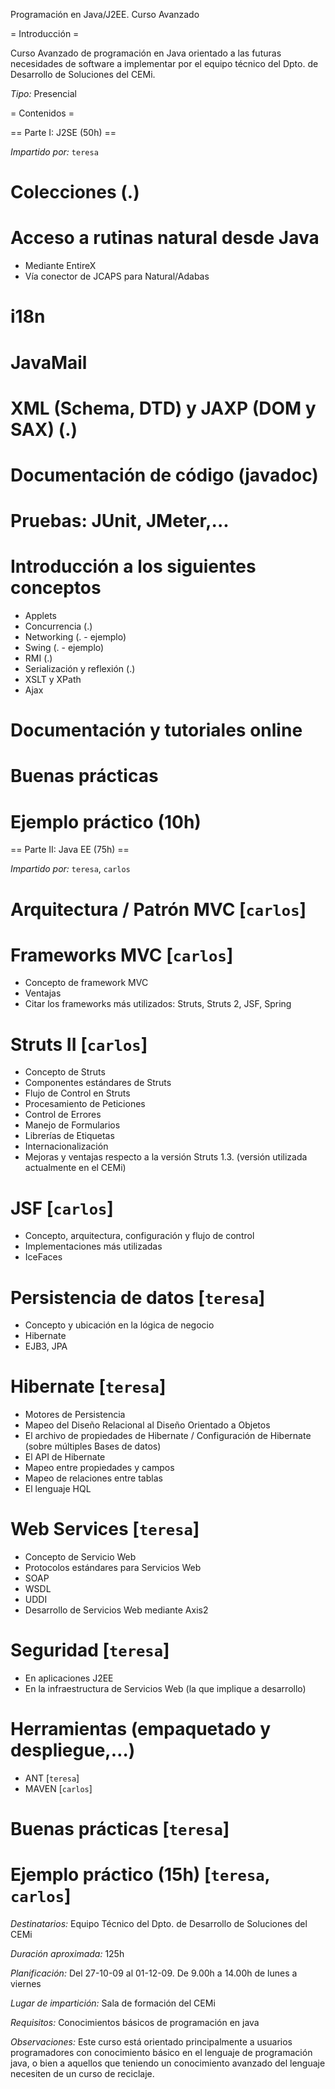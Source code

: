 Programación en Java/J2EE. Curso Avanzado


= Introducción =

Curso Avanzado de programación en Java orientado a las futuras necesidades de software a implementar por el equipo técnico del Dpto. de Desarrollo de Soluciones del CEMi.


*Tipo:* Presencial

= Contenidos =

== Parte I: J2SE (50h) ==

*Impartido por:* `teresa`

 # Colecciones (.)
 # Acceso a rutinas natural desde Java
   * Mediante EntireX
   * Vía conector de JCAPS para Natural/Adabas
 # i18n
 # JavaMail
 # XML (Schema, DTD) y JAXP (DOM y SAX) (.)
 # Documentación de código (javadoc)
 # Pruebas: JUnit, JMeter,...
 # Introducción a los siguientes conceptos
   * Applets
   * Concurrencia (.)
   * Networking (. - ejemplo)
   * Swing (. - ejemplo)
   * RMI (.)
   * Serialización y reflexión (.)
   * XSLT y XPath
   * Ajax 
 # Documentación y tutoriales online
 # Buenas prácticas
 # Ejemplo práctico (10h)
 

== Parte II: Java EE (75h) ==

*Impartido por:* `teresa`, `carlos`

 # Arquitectura / Patrón MVC [`carlos`]
 # Frameworks MVC [`carlos`]
   * Concepto de framework MVC
   * Ventajas
   * Citar los frameworks más utilizados: Struts, Struts 2, JSF, Spring
 # Struts II [`carlos`]
   * Concepto de Struts
   * Componentes estándares de Struts
   * Flujo de Control en Struts
   * Procesamiento de Peticiones
   * Control de Errores
   * Manejo de Formularios
   * Librerías de Etiquetas
   * Internacionalización
   * Mejoras y ventajas respecto a la versión Struts 1.3. (versión utilizada actualmente en el CEMi)
 # JSF [`carlos`]
   * Concepto, arquitectura, configuración y flujo de control
   * Implementaciones más utilizadas
   * IceFaces
 # Persistencia de datos  [`teresa`]
   * Concepto y ubicación en la lógica de negocio
   * Hibernate
   * EJB3, JPA
 # Hibernate [`teresa`]
   * Motores de Persistencia
   * Mapeo del Diseño Relacional al Diseño Orientado a Objetos
   * El archivo de propiedades de Hibernate / Configuración de Hibernate (sobre múltiples Bases de datos)
   * El API de Hibernate
   * Mapeo entre propiedades y campos
   * Mapeo de relaciones entre tablas
   * El lenguaje HQL
 # Web Services [`teresa`]
   * Concepto de Servicio Web
   * Protocolos estándares para Servicios Web
   * SOAP
   * WSDL
   * UDDI
   * Desarrollo de Servicios Web mediante Axis2
 # Seguridad [`teresa`]
   * En aplicaciones J2EE
   * En la infraestructura de Servicios Web (la que implique a desarrollo)
 # Herramientas (empaquetado y despliegue,…)
   * ANT [`teresa`]
   * MAVEN [`carlos`]
 # Buenas prácticas [`teresa`]
 # Ejemplo práctico (15h) [`teresa`, `carlos`]

*Destinatarios:* Equipo Técnico del Dpto. de Desarrollo de Soluciones del CEMi

*Duración aproximada:* 125h

*Planificación:* Del 27-10-09 al 01-12-09. De 9.00h a 14.00h de lunes a viernes

*Lugar de impartición:* Sala de formación del CEMi

*Requisitos:* Conocimientos básicos de programación en java

*Observaciones:* Este curso está orientado principalmente a usuarios programadores con conocimiento básico en el lenguaje de programación java, o bien a aquellos que teniendo un conocimiento avanzado del lenguaje necesiten de un curso de reciclaje.
